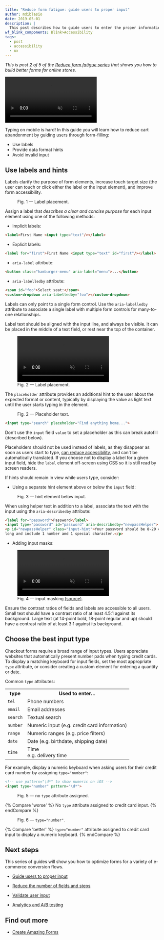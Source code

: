 ```yaml
---
title: "Reduce form fatigue: guide users to proper input"
author: mdiblasio
date: 2019-05-01
description: |
  This post describes how to guide users to enter the proper information into forms.
wf_blink_components: Blink>Accessibility
tags:
  - post
  - accessibility
  - ux
---
```


_This is post 2 of 5 of the [Reduce form fatigue series](../form-fatigue) that
shows you how to build better forms for online stores._

<!-- TODO (robdodson): is there a format we should use for this line that opens each article?  -->

<!-- TODO (dutton): is there a format we should use for this line that opens each article?  -->

<video autoplay loop muted playsinline>
  <source src="video-typing-on-mobile-is-hard.mp4" type="video/mp4">
</video>

Typing on mobile is hard! In this guide you will learn how to reduce cart abandonment by guiding users
through form-filling:

+   Use labels
+   Provide data format hints
+   Avoid invalid input

## Use labels and hints

Labels clarify the purpose of form elements, increase touch target size (the
user can touch or click either the label or the input element), and improve form
accessibility. 

<figure class="w-figure">
  <img src="image-label.png" alt="" style="max-width: 400px;">
  <figcaption class="w-figcaption">
    Fig. 1 — Label placement.
  </figcaption>
</figure>

<!-- TODO (meggin): remove this image? -->


Assign a label that _describes a clear and concise purpose_ for each input element using one of the following methods:

+   Implicit labels:

```html
<label>First Name <input type="text"/></label>  
```

+   Explicit labels:

```html
<label for="first">First Name <input type="text" id="first"/></label>  
```

+   `aria-label` attribute:

```html
<button class="hamburger-menu" aria-label="menu">...</button>  
```

+   `aria-labelledby` attribute:

```html
<span id="foo">Select seat:</span>  
<custom-dropdown aria-labelledby="foo"></custom-dropdown>  
```

<div class="w-aside w-aside--note">
  Labels can only point to a single form control. Use the
  <code>aria-labelledby</code> attribute to associate a single label with multiple form controls for many-to-one relationships.
</div>

Label text should be aligned with the input line, and always be visible. It can
be placed in the middle of a text field, or rest near the top of the container.

<figure class="w-figure">
  <video autoplay loop muted playsinline>
    <source src="video-label-placement.mp4" tfype="video/mp4">
  </video>
  <figcaption class="w-figcaption">
    Fig. 2 — Label placement.
  </figcaption>
</figure>

The `placeholder` attribute provides an additional hint to the user about the
expected format or content, typically by displaying the value as light text
until the user starts typing in the element.

<figure class="w-figure">
  <img src="image-placeholder.png" alt="" style="max-width: 400px;">
  <figcaption class="w-figcaption">
    Fig. 2 — Placeholder text.
  </figcaption>
</figure>

```html
<input type="search" placeholder="Find anything home...">
```

<!-- TODO (robdodson): display code above or below figure?  -->
<!-- TODO (meggin): display code above or below figure?  -->

<div class="w-aside w-aside--caution">
  <p>
    Don't use the <code>input</code> field <code>value</code> to set a placeholder as this can break autofill (described below).
  </p>
</div>

<div class="w-aside w-aside--warning">
  <p>
    Placeholders should not be used instead of labels, as they disappear as soon as users start to type,
    <a href="https://www.smashingmagazine.com/2018/06/placeholder-attribute/">can reduce accessibility</a>, and can't be automatically translated. If you choose not to display a label for a given input field, hide the
    <code>label</code> element off-screen using CSS so it is still read by screen readers.
  </p>
</div>

If hints should remain in view while users type, consider:

+   Using a separate hint element above or below the `input` field:

<figure class="w-figure">
  <img src="image-hint-element.png" alt="" style="max-width: 400px;">
  <figcaption class="w-figcaption">
    Fig. 3 — hint element below input.
  </figcaption>
</figure>

<div class="w-aside w-aside--note">
  <p>
    When using helper text in addition to a label, associate the text with 
    the input using the <code>aria-describedby</code> attribute: </p>
</div>

```html
<label for="password">Password</label>
<input type="password" id="password" aria-describedby="newpassHelper">
<p id="newpassHelper" class="input-hint">Your password should be 8-20 characters 
long and include 1 number and 1 special character.</p>
```

+   Adding input masks:

<figure class="w-figure">
  <video autoplay loop muted playsinline>
    <source src="video-input-masking.mp4" type="video/mp4">
  </video>
  <figcaption class="w-figcaption">
    Fig. 4 — input masking <a href="https://css-tricks.com/input-masking/">(source)</a>.
  </figcaption>
</figure>

<!-- TODO (robdodson): is ok to use animation from   -->

<div class="w-aside w-aside--note">
  Ensure the contrast ratios of fields and labels are
accessible to all users. Small text should have a contrast ratio of at least
4.5:1 against its background. Large text (at 14-point bold, 18-point regular and
up) should have a contrast ratio of at least 3:1 against its background.
</div>


## Choose the best input type

Checkout forms require a broad range of input types. Users appreciate websites
that automatically present number pads when typing credit cards. To display a
matching keyboard for input fields, set the most appropriate `type` attribute,
or consider creating a custom element for entering a quantity or date. 

Common `type` attributes:

<table>
  <tr>
    <th>
      <strong>type</strong>
    </th>
    <th>
      <strong>Used to enter… </strong>
    </th>
  </tr>
  <tr>
    <td>
      <code>tel</code>
    </td>
    <td>Phone numbers</td>
  </tr>
  <tr>
    <td>
      <code>email</code>
    </td>
    <td>Email addresses</td>
  </tr>
  <tr>
    <td>
      <code>search</code>
    </td>
    <td>Textual search</td>
  </tr>
  <tr>
    <td>
      <code>number</code>
    </td>
    <td>Numeric input (e.g. credit card information)</td>
  </tr>
  <tr>
    <td>
      <code>range</code>
    </td>
    <td>Numeric ranges (e.g. price filters)</td>
  </tr>
  <tr>
    <td>
      <code>date</code>
    </td>
    <td>Date (e.g. birthdate, shipping date)</td>
  </tr>
  <tr>
    <td>
      <code>time</code>
    </td>
    <td>Time
      <br> e.g. delivery time</td>
  </tr>
</table>

For example, display a numeric keyboard when asking users for their credit card
number by assigning `type="number"`:

```html
<!-- use pattern="\d*" to show numeric on iOS -->
<input type="number" pattern="\d*">  
```

<figure class="w-figure">
  <img src="image-input-text.png" alt="" style="max-height: 300px;">
  <figcaption class="w-figcaption">
    Fig. 5 — no <code>type</code> attribute assigned.
  </figcaption>
</figure>

{% Compare 'worse' %}
No <code>type</code> attribute assigned to credit card input.
{% endCompare %}

<!-- TODO (mdiblasio): update compare -->

<figure class="w-figure">
  <img src="image-input-numeric.png" alt="" style="max-height: 300px;">
  <figcaption class="w-figcaption">
    Fig. 6 — <code>type="number"</code>.
  </figcaption>
</figure>

{% Compare 'better' %}
<code>type="number"</code> attribute assigned to credit card input to display a numeric keyboard.
{% endCompare %}

<!-- TODO (mdiblasio): update compare -->

## Next steps

This series of guides will show you how to optimize forms for a variety of
e-commerce conversion flows.

+   [Guide users to proper input](../form-fatigue-guide-user-input)

+   [Reduce the number of fields and steps](../form-fatigue-reduce-number-of-fields)

+   [Validate user input](../form-fatigue-validate-user-input)

+   [Analytics and A/B testing](../form-fatigue-analytics-ab-testing)

## Find out more

+   [Create Amazing Forms](https://developers.google.com/web/fundamentals/design-and-ux/input/forms/)